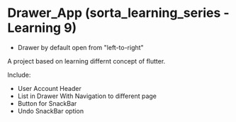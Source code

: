 # Drawer_App (sorta_learning_series - Learning 9)
-  Drawer by default open from "left-to-right" 

A project based on learning differnt concept of flutter.

Include:
 - User Account Header
 - List in Drawer With Navigation to different page
 - Button for SnackBar 
 - Undo SnackBar option
